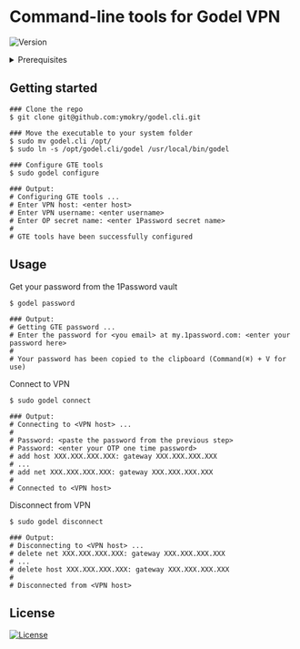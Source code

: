 # Command-line tools for Godel VPN
![Version](https://img.shields.io/github/v/tag/ymokry/godel.cli?label=Version)
<details>
<summary>Prerequisites</summary>

## Install Homebrew
Refer to https://docs.brew.sh/Installation to install `brew`

## Install password client
```shell
### Install 1Password CLI
$ brew install --cask 1password-cli

### Configure 1Password CLI
$ op signin https://my.1password.com <your email> <your secret key>
```
More info: [1Password docs](https://support.1password.com/command-line/)

## Install VPN client
```shell
### Install Openconnect
$ brew install openconnect
```
</details>

## Getting started
```shell
### Clone the repo
$ git clone git@github.com:ymokry/godel.cli.git

### Move the executable to your system folder
$ sudo mv godel.cli /opt/
$ sudo ln -s /opt/godel.cli/godel /usr/local/bin/godel

### Configure GTE tools
$ sudo godel configure

### Output:
# Configuring GTE tools ...
# Enter VPN host: <enter host>
# Enter VPN username: <enter username>
# Enter OP secret name: <enter 1Password secret name>
#
# GTE tools have been successfully configured
```

## Usage
Get your password from the 1Password vault
```shell
$ godel password

### Output:
# Getting GTE password ...
# Enter the password for <you email> at my.1password.com: <enter your password here>
#
# Your password has been copied to the clipboard (Command(⌘) + V for use)
```

Connect to VPN
```shell
$ sudo godel connect

### Output:
# Connecting to <VPN host> ...
#
# Password: <paste the password from the previous step>
# Password: <enter your OTP one time password>
# add host XXX.XXX.XXX.XXX: gateway XXX.XXX.XXX.XXX
# ...
# add net XXX.XXX.XXX.XXX: gateway XXX.XXX.XXX.XXX
#
# Connected to <VPN host>
```

Disconnect from VPN
```shell
$ sudo godel disconnect

### Output:
# Disconnecting to <VPN host> ...
# delete net XXX.XXX.XXX.XXX: gateway XXX.XXX.XXX.XXX
# ...
# delete host XXX.XXX.XXX.XXX: gateway XXX.XXX.XXX.XXX
#
# Disconnected from <VPN host>
```

## License
[![License](https://img.shields.io/badge/License-Apache%202.0-blue.svg)](https://opensource.org/licenses/Apache-2.0)
